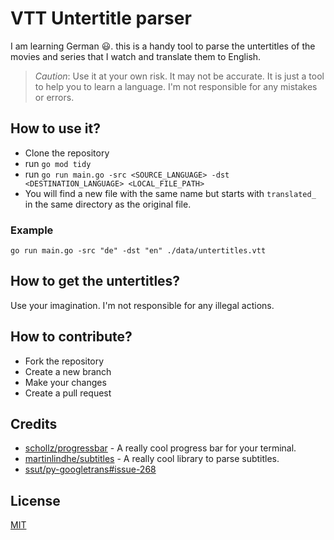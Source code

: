 # VTT Untertitle parser

I am learning German 😃. this is a handy tool to parse the untertitles of the movies and series that I watch and translate them to English.

> *Caution*: Use it at your own risk. It may not be accurate. It is just a tool to help you to learn a language. I'm not responsible for any mistakes or errors.

## How to use it?

- Clone the repository
- run `go mod tidy`
- run `go run main.go -src <SOURCE_LANGUAGE> -dst <DESTINATION_LANGUAGE> <LOCAL_FILE_PATH>`
- You will find a new file with the same name but starts with `translated_` in the same directory as the original file.

### Example

```shell
go run main.go -src "de" -dst "en" ./data/untertitles.vtt
```

## How to get the untertitles?

Use your imagination. I'm not responsible for any illegal actions.

## How to contribute?

- Fork the repository
- Create a new branch
- Make your changes
- Create a pull request

## Credits

- [schollz/progressbar](https://github.com/schollz/progressbar) - A really cool progress bar for your terminal.
- [martinlindhe/subtitles](https://github.com/martinlindhe/subtitles) - A really cool library to parse subtitles.
- [ssut/py-googletrans#issue-268](https://github.com/ssut/py-googletrans/issues/268)

## License

[MIT](./LICENSE)
